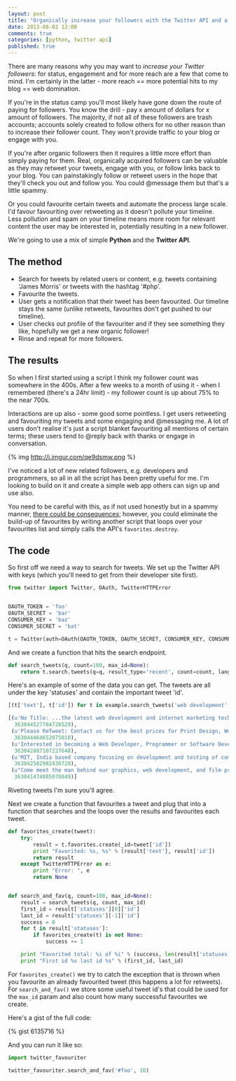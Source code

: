 ```yaml
---
layout: post
title: "Organically increase your followers with the Twitter API and a little Python"
date: 2013-08-02 12:00
comments: true
categories: [python, twitter api]
published: true
---
```

There are many reasons why you may want to *increase your Twitter followers*: for status, engagement and for more reach are a few that come to mind.  I'm certainly in the latter - more reach == more potential hits to my blog == web domination.

If you're in the status camp you'll most likely have gone down the route of paying for followers.  You know the drill - pay x amount of dollars for x amount of followers.  The majority, if not all of these followers are trash accounts; accounts solely created to follow others for no other reason than to increase their follower count.  They won't provide traffic to your blog or engage with you.

If you're after organic followers then it requires a little more effort than simply paying for them.  Real, organically acquired followers can be valuable as they may retweet your tweets, engage with you, or follow links back to your blog.  You can painstakingly follow or retweet users in the hope that they'll check you out and follow you.  You could @message them but that's a little spammy.  

Or you could favourite certain tweets and automate the process large scale.  I'd favour favouriting over retweeting as it doesn't pollute your timeline.  Less pollution and spam on your timeline means more room for relevant content the user may be interested in, potentially resulting in a new follower.

We're going to use a mix of simple **Python** and the **Twitter API**.

## The method

- Search for tweets by related users or content, e.g. tweets containing 'James Morris' or tweets with the hashtag '#php'.
- Favourite the tweets.
- User gets a notification that their tweet has been favourited.  Our timeline stays the same (unlike retweets, favourites don't get pushed to our timeline).
- User checks out profile of the favouriter and if they see something they like, hopefully we get a new organic follower!
- Rinse and repeat for more followers.

## The results

So when I first started using a script I think my follower count was somewhere in the 400s.  After a few weeks to a month of using it - when I remembered (there's a 24hr limit) - my follower count is up about 75% to the near 700s.

Interactions are up also - some good some pointless.  I get users retweeting and favouriting my tweets and some engaging and @messaging me.  A lot of users don't realise it's just a script blanket favouriting all mentions of certain terms; these users tend to @reply back with thanks or engage in conversation.

{% img http://i.imgur.com/qe9dsmw.png %}

I've noticed a lot of new related followers, e.g. developers and programmers, so all in all the script has been pretty useful for me.  I'm looking to build on it and create a simple web app others can sign up and use also.

You need to be careful with this, as if not used honestly but in a spammy manner, [there could be consequences](http://socialtimes.com/favoriting-tweets-bad-twitter-strategy_b131137); however, you could eliminate the build-up of favourites by writing another script that loops over your favourites list and simply calls the API's `favorites.destroy`.

## The code

So first off we need a way to search for tweets.  We set up the Twitter API with keys (which you'll need to get from their developer site first).

``` python
from twitter import Twitter, OAuth, TwitterHTTPError


OAUTH_TOKEN = 'foo'
OAUTH_SECRET = 'bar'
CONSUMER_KEY = 'baz'
CONSUMER_SECRET = 'bat'

t = Twitter(auth=OAuth(OAUTH_TOKEN, OAUTH_SECRET, CONSUMER_KEY, CONSUMER_SECRET))
```

And we create a function that hits the search endpoint.  

``` python
def search_tweets(q, count=100, max_id=None):
    return t.search.tweets(q=q, result_type='recent', count=count, lang="en", max_id=max_id)
```

Here's an example of some of the data you can get.  The tweets are all under the key 'statuses' and contain the important tweet 'id'.

``` python
[(t['text'], t['id']) for t in example.search_tweets('web development', 5)['statuses']]

[(u'No Title: ...the latest web development and internet marketing techniques adopted nowadays.articles play a ver... http://t.co/INHI5uPfWM',
  363044527784726529),
 (u'Please ReTweet: Contact us for the best prices for Print Design, Web Design &amp;amp;amp; Development.',
  363044464652075010),
 (u'Interested in becoming a Web Developer, Programmer or Software Developer? Check out our Development Professsional Programme...',
  363042887107227648),
 (u'MIT, India based company focusing on development and testing of commercial software products. Web application, web software,desktop apps etc',
  363042582982430720),
 (u"Come meet the man behind our graphics, web development, and film projects! Jarrod Bruner's Employee Spotlight: http://t.co/OohMVtRaEp",
  363041474885070849)]
```

Riveting tweets I'm sure you'll agree.

Next we create a function that favourites a tweet and plug that into a function that searches and the loops over the results and favourites each tweet.

``` python
def favorites_create(tweet):
    try:
        result = t.favorites.create(_id=tweet['id'])
        print "Favorited: %s, %s" % (result['text'], result['id'])
        return result
    except TwitterHTTPError as e:
        print "Error: ", e
        return None


def search_and_fav(q, count=100, max_id=None):
    result = search_tweets(q, count, max_id)
    first_id = result['statuses'][0]['id']
    last_id = result['statuses'][-1]['id']
    success = 0
    for t in result['statuses']:
        if favorites_create(t) is not None:
            success += 1

    print "Favorited total: %i of %i" % (success, len(result['statuses']))
    print "First id %s last id %s" % (first_id, last_id)
```

For `favorites_create()` we try to catch the exception that is thrown when you favourite an already favourited tweet (this happens a lot for retweets).  For `search_and_fav()` we store some useful tweet id's that could be used for the `max_id` param and also count how many successful favourites we create.

Here's a gist of the full code:

{% gist 6135716 %}

And you can run it like so:

``` python
import twitter_favouriter

twitter_favouriter.search_and_fav('#foo', 10)
```